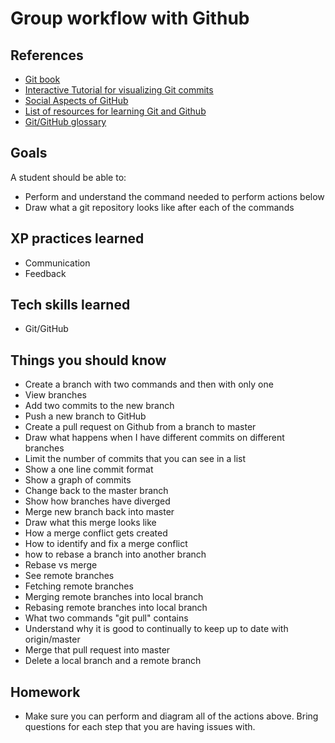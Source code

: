 # Group workflow with Github

## References
* [Git book](http://git-scm.com/book/)
* [Interactive Tutorial for visualizing Git commits](http://pcottle.github.io/learnGitBranching/)
* [Social Aspects of GitHub](https://help.github.com/articles/be-social)
* [List of resources for learning Git and Github](https://help.github.com/articles/what-are-other-good-resources-for-learning-git-and-github)
* [Git/GitHub glossary](https://help.github.com/articles/github-glossary)

## Goals

A student should be able to:

* Perform and understand the command needed to perform actions below
* Draw what a git repository looks like after each of the commands

## XP practices learned

* Communication
* Feedback

## Tech skills learned

* Git/GitHub

## Things you should know

* Create a branch with two commands and then with only one
* View branches
* Add two commits to the new branch
* Push a new branch to GitHub
* Create a pull request on Github from a branch to master
* Draw what happens when I have different commits on different branches
* Limit the number of commits that you can see in a list
* Show a one line commit format
* Show a graph of commits
* Change back to the master branch
* Show how branches have diverged
* Merge new branch back into master
* Draw what this merge looks like
* How a merge conflict gets created
* How to identify and fix a merge conflict
* how to rebase a branch into another branch
* Rebase vs merge
* See remote branches
* Fetching remote branches
* Merging remote branches into local branch
* Rebasing remote branches into local branch
* What two commands "git pull" contains
* Understand why it is good to continually to keep up to date with origin/master
* Merge that pull request into master
* Delete a local branch and a remote branch

## Homework

* Make sure you can perform and diagram all of the actions above. Bring questions for
each step that you are having issues with.

